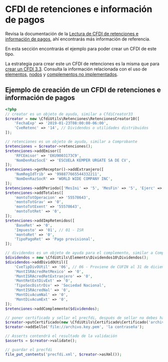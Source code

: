# CFDI de retenciones e información de pagos

Revisa la documentación de la [Lectura de CFDI de retenciones e información de pagos](../leer/leer-cfdi-retenciones.md),
ahí encontrarás más información de referencia.

En esta sección encontrarás el ejemplo para poder crear un CFDI de este tipo.

La estrategia para crear este un CFDI de retenciones es la misma que para [crear un CFDI 3.3](../crear/crear-cfdi.md).
Consulta la información relacionada con el uso de [elementos](../componentes/elements.md),
[nodos](../componentes/nodes.md) y [complementos no implementados](../crear/complementos-aun-no-implementados.md).

## Ejemplo de creación de un CFDI de retenciones e información de pagos

```php
<?php
// creator es un objeto de ayuda, similar a CfdiCreator33
$creator = new \CfdiUtils\Retenciones\RetencionesCreator10([
    'FechaExp' => '2019-01-23T08:00:00-06:00',
    'CveRetenc' => '14', // Dividendos o utilidades distribuidos
]);

// retenciones es un objeto de ayuda, similar a Comprobante
$retenciones = $creator->retenciones();
$retenciones->addEmisor([
    'RFCEmisor' => 'EKU9003173C9',
    'NomDenRazSocE' => 'ESCUELA KEMPER URGATE SA DE CV',
]);
$retenciones->getReceptor()->addExtranjero([
    'NumRegIdTrib' => '998877665544332211',
    'NomDenRazSocR' => 'WORLD WIDE COMPANY INC',
]);
$retenciones->addPeriodo(['MesIni' => '5', 'MesFin' => '5', 'Ejerc' => '2018']);
$retenciones->addTotales([
    'montoTotOperacion' => '55578643',
    'montoTotGrav' => '0',
    'montoTotExent' => '55578643',
    'montoTotRet' => '0',
]);
$retenciones->addImpRetenidos([
    'BaseRet' => '0',
    'Impuesto' => '01', // 01 - ISR
    'montoRet' => '0',
    'TipoPagoRet' => 'Pago provisional',
]);

// dividendos es un objeto de ayuda para el complemento, similar a Comprobante
$dividendos = new \CfdiUtils\Elements\Dividendos10\Dividendos();
$dividendos->addDividOUtil([
    'CveTipDivOUtil' => '06', // 06 - Proviene de CUFIN al 31 de diciembre 2013
    'MontISRAcredRetMexico' => '0',
    'MontISRAcredRetExtranjero' => '0',
    'MontRetExtDivExt' => '0',
    'TipoSocDistrDiv' => 'Sociedad Nacional',
    'MontISRAcredNal' => '0',
    'MontDivAcumNal' => '0',
    'MontDivAcumExt' => '0',
]);
$retenciones->addComplemento($dividendos);

// poner certificado y sellar el precfdi, después de sellar no debes hacer cambios
$creator->putCertificado(new \CfdiUtils\Certificado\Certificado('archivo.cer'));
$creator->addSello('file://archivo.key.pem', 'la contraseña');

// Asserts contendrá el resultado de la validación
$asserts = $creator->validate();

// guardar el precfdi
file_put_contents('precfdi.xml', $creator->asXml());
```
